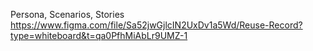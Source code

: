 Persona, Scenarios, Stories
https://www.figma.com/file/Sa52jwGjlcIN2UxDv1a5Wd/Reuse-Record?type=whiteboard&t=qa0PfhMiAbLr9UMZ-1
